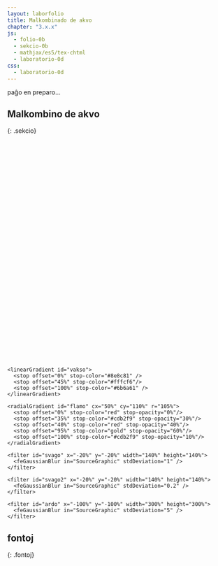 ```yaml
---
layout: laborfolio
title: Malkombinado de akvo
chapter: "3.x.x"
js:
  - folio-0b
  - sekcio-0b 
  - mathjax/es5/tex-chtml
  - laboratorio-0d
css:
  - laboratorio-0d
---
```


paĝo en preparo...

<!--

https://de.wikipedia.org/wiki/Hofmannscher_Wasserzersetzungsapparat
https://www.3bscientific.de/product-manual/U14332_DE.pdf
http://dodo.fb06.fh-muenchen.de/lab_didaktik/pdf/web-elektrolyse.pdf

-->


## Malkombino de akvo
{: .sekcio}

<script>

  const eksperimentoj = {
  }

  let lab; // la laboratorio kaj iloj
  let aparato, voltmetro, eksperimento;
  const ALTO = 500;
  const LARĜO = 500;
  const X_HOFMANN = 200;

  function elektro() {
    //aparato.enhavo(eksperimento.ml);
    //mezurilo.valoro(0);
    const ŝaltilo = ĝi("#_plato_voltmetro .ŝaltilo");
    if (voltmetro.val <= 0) {
      // ŝaltu...
      ŝaltilo.classList.add("ŝaltita");
      voltmetro.valoro(19.8);
      vezikoj();
    } else {
      // malŝaltu
      ŝaltilo.classList.remove("ŝaltita");
      voltmetro.valoro(0);
      vezikoj_haltu();
    }
  }

  function vezikoj_haltu() {
    // ŝanĝu repeatCount al 1 (lasta)
    for (const am of ĉiuj("#vezikoj_H2 animateMotion, #vezikoj_O2 animateMotion")) {
      Lab.a(am,{
        repeatCount: "1"
      });
      am.beginElement();
    }

    // haltigu gasiĝon
    purigu_prokrastojn();
  }

  function vezikoj() {
    const h_alto = 300; // alto de aparataj tuboj
    // ni uzas "falaĵo"-n por leviĝantaj vezikoj, tial supro estu 0 kaj faldistanco negativa!
    // la vezikoj ekas ĉe la elektrodo en alto (0,40)
    // kaj atingu ĝis la supro de la enhavo. Kiam la akvinivelo sinkas
    // ni devos poste adapti faldistancon (negativa, ĉar ili ja leviĝas)
    const v1 = { id: "veziko_O2", klasoj: "", n: 6, daŭro: 2, supro: 0, alto: -40, faldistanco: -h_alto, falaĵalto: 0, videblo: 1.0 };
    const v2 = { id: "veziko_O2", klasoj: "", n: 5, daŭro: 5, aperdaŭro: 3, supro: 0, alto: -40, faldistanco: -h_alto, falaĵalto: 0, videblo: 1.0 };

    const limigo_O2 = aparato.enhavlimigo("1");
    const limigo_H2 = aparato.enhavlimigo("2");
    veziketoj_O2 = Lab.falaĵo("vezikoj_O2","vezikoj",
        v1, v2, limigo_O2, 25, h_alto);
    veziketoj_H2 = Lab.falaĵo("vezikoj_H2","vezikoj",
        {...v1,...{id: "veziko_H2",n: 12}},
        {...v2, ...{id: "veziko_H2",n: 10}},
        limigo_H2, 25, h_alto);
    aparato.vezikoj(veziketoj_O2,"1");  // aldonu vezikojn al jama likvo
    aparato.vezikoj(veziketoj_H2,"2");  // aldonu vezikojn al jama likvo

    for (const a of ĉiuj("#vezikoj_H2 animate, #vezikoj_O2 animate")) {
      a.beginElement();
    }
    for (const am of ĉiuj("#vezikoj_H2 animateMotion, #vezikoj_O2 animateMotion")) {
      Lab.a(am,{
        repeatCount: "indefinite",
        fill: "remove"
      });
      am.beginElement();
    }

    // regula adaptu la akvonivelon (t.e. gaskvanton)
    gasiĝo();
  }

  function gasiĝo() {
    const ms = 600;
    const ml = 1; //0.1; // triono estas O2 kaj du trionoj H2

    // aparato.enhavo(...ml))
    aparato.gasiĝo(ml);

    // revoku nin post kelkaj ms
    prokrastu(() => gasiĝo(ml), ms);
  }

  lanĉe(()=>{
    lab = new Laboratorio(ĝi("#eksperimento"),"fono",LARĜO,ALTO+10);

    // difinu vezikojn
    lab.difinoj().append(
      Lab.e("circle",{
        id: "veziko_H2",
        class: "veziko",
        r: 1.6
      }),
      Lab.e("circle",{
        id: "veziko_O2",
        class: "veziko",
        r: 2 // duoble volumeno: r_O2 = 1,25*r_H2
      })
    );

    // hofmann-aparato
    aparato = Lab.hofmanaparato("hofman",1); // elfluo = 100ml, t.e. malplena
    // du provtubojp por kapti gason
    ptubo1 = Lab.provtubo("provtubo_1",0,15,80,175);
    ptubo2 = Lab.provtubo("provtubo_2",0,15,80,182);
    // tensimezurilo
    voltmetro = new LabMezurilo("voltmetro",30,"V");

    // dratoj por kunligi la elekjtrodojn kun la voltmetro
    const drato_plus = new LabIlo("drato_plus");
    drato_plus.g = Lab.e("g",{id: "drato_plus"});
    drato_plus.g.append(
      Lab.e("path",{
            d: `M${10+120},${ALTO-90+20+1}Q160,${ALTO-90+20+2} 170,${ALTO-35}Q170,${ALTO-10} ${X_HOFMANN+8},${ALTO-10}`,
            class: "drato_plus"
        })
    );

    const drato_minus = new LabIlo("drato_minus");
    drato_minus.g = Lab.e("g",{id: "drato_minus"});
    drato_minus.g.append(
      Lab.e("path",{
            d: `M${10+120},${ALTO-90+60+2}Q180,${ALTO-90+60} 270,${ALTO-20}L${X_HOFMANN+130},${ALTO-10}`,
            class: "drato_minus"
        })
    );

    // keno por testo
    keno = new LabKeno("keno",4,150,5);
    // kandelo por testo
    kandelo = new LabKandelo("kandelo",40,16);

    lab.metu(drato_minus,{id:'drato_minus',x:0,y:0});
    lab.metu(drato_plus,{id:'drato_minus',x:0,y:0});
    lab.metu(voltmetro,{id: "voltmetro", x:10, y:ALTO-90});
    lab.metu(aparato,{id: "malsupre", x:X_HOFMANN, y:ALTO-20});
    lab.metu(ptubo1,{id: "maldekstre", x:X_HOFMANN, y: -95});
    lab.metu(ptubo2,{id: "dekstre", x:X_HOFMANN+140, y: -95});
    /* PROVIZORE ŝparu kalkultempon por la animacio:
    lab.metu(keno,{id: "keno", x:X_HOFMANN+190, y:ALTO-20});
    lab.metu(kandelo,{id: "kandelo", x:X_HOFMANN+230, y:ALTO-20});
*/

    // ŝaltilo por la elektro
    const ŝaltilo = ĝi("#_plato_voltmetro .ŝaltilo");
    lab.klak_reago(ŝaltilo,(btn) => {
      elektro();
    });

  });
</script>

<svg id="eksperimento"
    version="1.1" 
    xmlns="http://www.w3.org/2000/svg" 
    xmlns:xlink="http://www.w3.org/1999/xlink" width="100%" viewBox="-10 -10 520 520">
 <style type="text/css">
    <![CDATA[
      .butono.premita rect {
        fill: #004b4b;
      }
      .likvo {
        fill: hsla(236, 14%, 75%, 0.4);
      }
      .veziko {
        fill: url(#vitro);
        stroke: black;
        stroke-width: 0.2;
      }
      .klemo_1 {
        fill: url(#klemo_plus);
      }
      .klemo_2 {
        fill: url(#klemo_minus);
      }
      .drato_plus {
        fill: none;
        stroke-width: 2;
        stroke: crimson;
      }
      .drato_minus {
        fill: none;
        stroke-width: 2;
        stroke: #223;
      }
      .ŝaltilo rect {
        stroke: #ccc;
        fill: #ddf;
      }
      .ŝaltilo.ŝaltita rect {
        fill: #668;
      }
      .ŝaltilo text {
        fill: #112;
        font-size: 11pt;
      }
      .ŝaltilo.ŝaltita text {
        fill: #811;
      }
    ]]>
  </style>

  <defs>
    <linearGradient id="ligno">
      <stop offset="0%" stop-color="#d0be8e" />
      <stop offset="40%" stop-color="#f5e7c0"/>
      <stop offset="100%" stop-color="#524a35" />
    </linearGradient>


    <linearGradient id="vakso">
      <stop offset="0%" stop-color="#8e8c81" />
      <stop offset="45%" stop-color="#fffcf6"/>
      <stop offset="100%" stop-color="#6b6a61" />
    </linearGradient>
        
    <radialGradient id="flamo" cx="50%" cy="110%" r="105%">
      <stop offset="0%" stop-color="red" stop-opacity="0%"/>
      <stop offset="35%" stop-color="#cdb2f9" stop-opacity="30%"/>
      <stop offset="40%" stop-color="red" stop-opacity="40%"/>
      <stop offset="95%" stop-color="gold" stop-opacity="60%"/>
      <stop offset="100%" stop-color="#cdb2f9" stop-opacity="10%"/>
    </radialGradient>
    
    <filter id="svago" x="-20%" y="-20%" width="140%" height="140%">    
      <feGaussianBlur in="SourceGraphic" stdDeviation="1" />
    </filter>
   
    <filter id="svago2" x="-20%" y="-20%" width="140%" height="140%">    
      <feGaussianBlur in="SourceGraphic" stdDeviation="0.2" />
    </filter>    

    <filter id="ardo" x="-100%" y="-100%" width="300%" height="300%">    
      <feGaussianBlur in="SourceGraphic" stdDeviation="5" />
    </filter>
  </defs>  
</svg>


## fontoj
{: .fontoj}

[^sx1]: [Eigendissoziation des Wassers entschlüsselt](https://www.scinexx.de/news/technik/eigendissoziation-des-wassers-entschluesselt/)
[^cu1]: [Säuren, Basen, Salze](https://www.chemieunterricht.de/dc2/wsu-grund/kap_14.htm)
